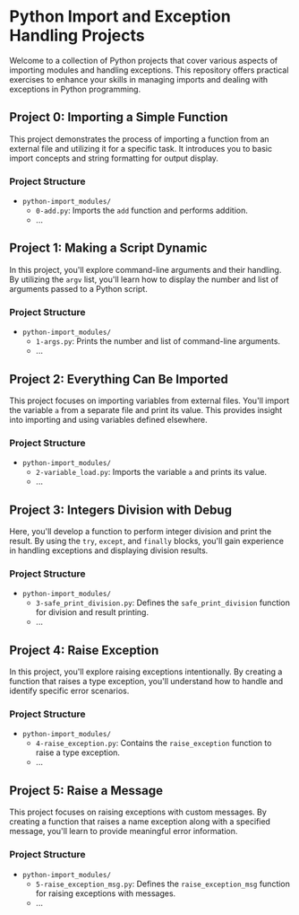 # Python Import and Exception Handling Projects

Welcome to a collection of Python projects that cover various aspects of importing modules and handling exceptions. This repository offers practical exercises to enhance your skills in managing imports and dealing with exceptions in Python programming.

## Project 0: Importing a Simple Function

This project demonstrates the process of importing a function from an external file and utilizing it for a specific task. It introduces you to basic import concepts and string formatting for output display.

### Project Structure

- `python-import_modules/`
  - `0-add.py`: Imports the `add` function and performs addition.
  - ...

## Project 1: Making a Script Dynamic

In this project, you'll explore command-line arguments and their handling. By utilizing the `argv` list, you'll learn how to display the number and list of arguments passed to a Python script.

### Project Structure

- `python-import_modules/`
  - `1-args.py`: Prints the number and list of command-line arguments.
  - ...

## Project 2: Everything Can Be Imported

This project focuses on importing variables from external files. You'll import the variable `a` from a separate file and print its value. This provides insight into importing and using variables defined elsewhere.

### Project Structure

- `python-import_modules/`
  - `2-variable_load.py`: Imports the variable `a` and prints its value.
  - ...

## Project 3: Integers Division with Debug

Here, you'll develop a function to perform integer division and print the result. By using the `try`, `except`, and `finally` blocks, you'll gain experience in handling exceptions and displaying division results.

### Project Structure

- `python-import_modules/`
  - `3-safe_print_division.py`: Defines the `safe_print_division` function for division and result printing.
  - ...

## Project 4: Raise Exception

In this project, you'll explore raising exceptions intentionally. By creating a function that raises a type exception, you'll understand how to handle and identify specific error scenarios.

### Project Structure

- `python-import_modules/`
  - `4-raise_exception.py`: Contains the `raise_exception` function to raise a type exception.
  - ...

## Project 5: Raise a Message

This project focuses on raising exceptions with custom messages. By creating a function that raises a name exception along with a specified message, you'll learn to provide meaningful error information.

### Project Structure

- `python-import_modules/`
  - `5-raise_exception_msg.py`: Defines the `raise_exception_msg` function for raising exceptions with messages.
  - ...
